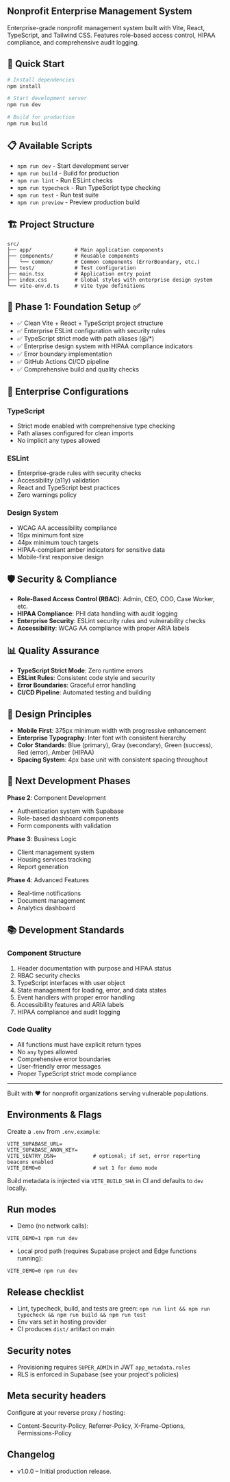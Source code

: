 ## Nonprofit Enterprise Management System

Enterprise-grade nonprofit management system built with Vite, React, TypeScript, and Tailwind CSS. Features role-based access control, HIPAA compliance, and comprehensive audit logging.

## 🚀 Quick Start

```bash
# Install dependencies
npm install

# Start development server
npm run dev

# Build for production
npm run build
```

## 📋 Available Scripts

- `npm run dev` - Start development server
- `npm run build` - Build for production
- `npm run lint` - Run ESLint checks
- `npm run typecheck` - Run TypeScript type checking
- `npm run test` - Run test suite
- `npm run preview` - Preview production build

## 🏗️ Project Structure

```
src/
├── app/              # Main application components
├── components/       # Reusable components
│   └── common/       # Common components (ErrorBoundary, etc.)
├── test/             # Test configuration
├── main.tsx          # Application entry point
├── index.css         # Global styles with enterprise design system
└── vite-env.d.ts     # Vite type definitions
```

## 🎯 Phase 1: Foundation Setup ✅

- ✅ Clean Vite + React + TypeScript project structure
- ✅ Enterprise ESLint configuration with security rules
- ✅ TypeScript strict mode with path aliases (@/*)
- ✅ Enterprise design system with HIPAA compliance indicators
- ✅ Error boundary implementation
- ✅ GitHub Actions CI/CD pipeline
- ✅ Comprehensive build and quality checks

## 🔧 Enterprise Configurations

### TypeScript
- Strict mode enabled with comprehensive type checking
- Path aliases configured for clean imports
- No implicit any types allowed

### ESLint
- Enterprise-grade rules with security checks
- Accessibility (a11y) validation
- React and TypeScript best practices
- Zero warnings policy

### Design System
- WCAG AA accessibility compliance
- 16px minimum font size
- 44px minimum touch targets
- HIPAA-compliant amber indicators for sensitive data
- Mobile-first responsive design

## 🛡️ Security & Compliance

- **Role-Based Access Control (RBAC)**: Admin, CEO, COO, Case Worker, etc.
- **HIPAA Compliance**: PHI data handling with audit logging
- **Enterprise Security**: ESLint security rules and vulnerability checks
- **Accessibility**: WCAG AA compliance with proper ARIA labels

## 📊 Quality Assurance

- **TypeScript Strict Mode**: Zero runtime errors
- **ESLint Rules**: Consistent code style and security
- **Error Boundaries**: Graceful error handling
- **CI/CD Pipeline**: Automated testing and building

## 🎨 Design Principles

- **Mobile First**: 375px minimum width with progressive enhancement
- **Enterprise Typography**: Inter font with consistent hierarchy
- **Color Standards**: Blue (primary), Gray (secondary), Green (success), Red (error), Amber (HIPAA)
- **Spacing System**: 4px base unit with consistent spacing throughout

## 🚀 Next Development Phases

**Phase 2**: Component Development
- Authentication system with Supabase
- Role-based dashboard components
- Form components with validation

**Phase 3**: Business Logic
- Client management system
- Housing services tracking
- Report generation

**Phase 4**: Advanced Features
- Real-time notifications
- Document management
- Analytics dashboard

## 📚 Development Standards

### Component Structure
1. Header documentation with purpose and HIPAA status
2. RBAC security checks
3. TypeScript interfaces with user object
4. State management for loading, error, and data states
5. Event handlers with proper error handling
6. Accessibility features and ARIA labels
7. HIPAA compliance and audit logging

### Code Quality
- All functions must have explicit return types
- No `any` types allowed
- Comprehensive error boundaries
- User-friendly error messages
- Proper TypeScript strict mode compliance

---

Built with ❤️ for nonprofit organizations serving vulnerable populations.

## Environments & Flags

Create a `.env` from `.env.example`:

```
VITE_SUPABASE_URL=
VITE_SUPABASE_ANON_KEY=
VITE_SENTRY_DSN=            # optional; if set, error reporting beacons enabled
VITE_DEMO=0                 # set 1 for demo mode
```

Build metadata is injected via `VITE_BUILD_SHA` in CI and defaults to `dev` locally.

## Run modes

- Demo (no network calls):

```
VITE_DEMO=1 npm run dev
```

- Local prod path (requires Supabase project and Edge functions running):

```
VITE_DEMO=0 npm run dev
```

## Release checklist

- Lint, typecheck, build, and tests are green: `npm run lint && npm run typecheck && npm run build && npm run test`
- Env vars set in hosting provider
- CI produces `dist/` artifact on main

## Security notes

- Provisioning requires `SUPER_ADMIN` in JWT `app_metadata.roles`
- RLS is enforced in Supabase (see your project's policies)

## Meta security headers

Configure at your reverse proxy / hosting:

- Content-Security-Policy, Referrer-Policy, X-Frame-Options, Permissions-Policy

## Changelog

- v1.0.0 – Initial production release.